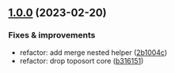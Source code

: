 ## [1.0.0](https://github.com/semrel-extra/toposource/compare/undefined...v1.0.0) (2023-02-20)

### Fixes & improvements
* refactor: add merge nested helper ([2b1004c](https://github.com/semrel-extra/toposource/commit/2b1004cc30bc2ce352850f1baaa338cf3e33f6e8))
* refactor: drop toposort core ([b316151](https://github.com/semrel-extra/toposource/commit/b316151984c45239226389c54e6944147a04c3b3))


